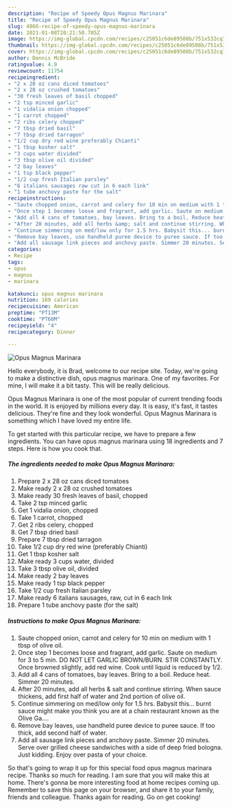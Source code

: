 ```yaml
---
description: "Recipe of Speedy Opus Magnus Marinara"
title: "Recipe of Speedy Opus Magnus Marinara"
slug: 4866-recipe-of-speedy-opus-magnus-marinara
date: 2021-01-08T20:21:50.785Z
image: https://img-global.cpcdn.com/recipes/c25051c6de89508b/751x532cq70/opus-magnus-marinara-recipe-main-photo.jpg
thumbnail: https://img-global.cpcdn.com/recipes/c25051c6de89508b/751x532cq70/opus-magnus-marinara-recipe-main-photo.jpg
cover: https://img-global.cpcdn.com/recipes/c25051c6de89508b/751x532cq70/opus-magnus-marinara-recipe-main-photo.jpg
author: Dennis McBride
ratingvalue: 4.9
reviewcount: 11754
recipeingredient:
- "2 x 28 oz cans diced tomatoes"
- "2 x 28 oz crushed tomatoes"
- "30 fresh leaves of basil chopped"
- "2 tsp minced garlic"
- "1 vidalia onion chopped"
- "1 carrot chopped"
- "2 ribs celery chopped"
- "7 tbsp dried basil"
- "7 tbsp dried tarragon"
- "1/2 cup dry red wine preferably Chianti"
- "1 tbsp kosher salt"
- "3 cups water divided"
- "3 tbsp olive oil divided"
- "2 bay leaves"
- "1 tsp black pepper"
- "1/2 cup fresh Italian parsley"
- "6 italians sausages raw cut in 6 each link"
- "1 tube anchovy paste for the salt"
recipeinstructions:
- "Saute chopped onion, carrot and celery for 10 min on medium with 1 tbsp of olive oil."
- "Once step 1 becomes loose and fragrant, add garlic. Saute on medium for 3 to 5 min. DO NOT LET GARLIC BROWN/BURN. STIR CONSTANTLY. Once browned slightly, add red wine. Cook until liquid is reduced by 1/2."
- "Add all 4 cans of tomatoes, bay leaves. Bring to a boil. Reduce heat. Simmer 20 minutes."
- "After 20 minutes, add all herbs &amp; salt and continue stirring. When sauce thickens, add first half of water and 2nd portion of olive oil."
- "Continue simmering on med/low only for 1.5 hrs. Babysit this... burnt sauce might make you think you are at a chain restaurant known as the Olive Ga...."
- "Remove bay leaves, use handheld puree device to puree sauce. If too thick, add second half of water."
- "Add all sausage link pieces and anchovy paste. Simmer 20 minutes. Serve over grilled cheese sandwiches with a side of deep fried bologna. Just kidding. Enjoy over pasta of your choice."
categories:
- Recipe
tags:
- opus
- magnus
- marinara

katakunci: opus magnus marinara 
nutrition: 169 calories
recipecuisine: American
preptime: "PT13M"
cooktime: "PT60M"
recipeyield: "4"
recipecategory: Dinner

---
```



![Opus Magnus Marinara](https://img-global.cpcdn.com/recipes/c25051c6de89508b/751x532cq70/opus-magnus-marinara-recipe-main-photo.jpg)

Hello everybody, it is Brad, welcome to our recipe site. Today, we're going to make a distinctive dish, opus magnus marinara. One of my favorites. For mine, I will make it a bit tasty. This will be really delicious.



Opus Magnus Marinara is one of the most popular of current trending foods in the world. It is enjoyed by millions every day. It is easy, it's fast, it tastes delicious. They're fine and they look wonderful. Opus Magnus Marinara is something which I have loved my entire life.


To get started with this particular recipe, we have to prepare a few ingredients. You can have opus magnus marinara using 18 ingredients and 7 steps. Here is how you cook that.

<!--inarticleads1-->

##### The ingredients needed to make Opus Magnus Marinara:

1. Prepare 2 x 28 oz cans diced tomatoes
1. Make ready 2 x 28 oz crushed tomatoes
1. Make ready 30 fresh leaves of basil, chopped
1. Take 2 tsp minced garlic
1. Get 1 vidalia onion, chopped
1. Take 1 carrot, chopped
1. Get 2 ribs celery, chopped
1. Get 7 tbsp dried basil
1. Prepare 7 tbsp dried tarragon
1. Take 1/2 cup dry red wine (preferably Chianti)
1. Get 1 tbsp kosher salt
1. Make ready 3 cups water, divided
1. Take 3 tbsp olive oil, divided
1. Make ready 2 bay leaves
1. Make ready 1 tsp black pepper
1. Take 1/2 cup fresh Italian parsley
1. Make ready 6 italians sausages, raw, cut in 6 each link
1. Prepare 1 tube anchovy paste (for the salt)




<!--inarticleads2-->

##### Instructions to make Opus Magnus Marinara:

1. Saute chopped onion, carrot and celery for 10 min on medium with 1 tbsp of olive oil.
1. Once step 1 becomes loose and fragrant, add garlic. Saute on medium for 3 to 5 min. DO NOT LET GARLIC BROWN/BURN. STIR CONSTANTLY. Once browned slightly, add red wine. Cook until liquid is reduced by 1/2.
1. Add all 4 cans of tomatoes, bay leaves. Bring to a boil. Reduce heat. Simmer 20 minutes.
1. After 20 minutes, add all herbs &amp; salt and continue stirring. When sauce thickens, add first half of water and 2nd portion of olive oil.
1. Continue simmering on med/low only for 1.5 hrs. Babysit this... burnt sauce might make you think you are at a chain restaurant known as the Olive Ga....
1. Remove bay leaves, use handheld puree device to puree sauce. If too thick, add second half of water.
1. Add all sausage link pieces and anchovy paste. Simmer 20 minutes. Serve over grilled cheese sandwiches with a side of deep fried bologna. Just kidding. Enjoy over pasta of your choice.




So that's going to wrap it up for this special food opus magnus marinara recipe. Thanks so much for reading. I am sure that you will make this at home. There's gonna be more interesting food at home recipes coming up. Remember to save this page on your browser, and share it to your family, friends and colleague. Thanks again for reading. Go on get cooking!
